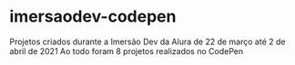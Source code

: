 # imersaodev-codepen
Projetos criados durante a Imersão Dev da Alura de 22 de março até 2 de abril de 2021
Ao todo foram 8 projetos realizados no CodePen
